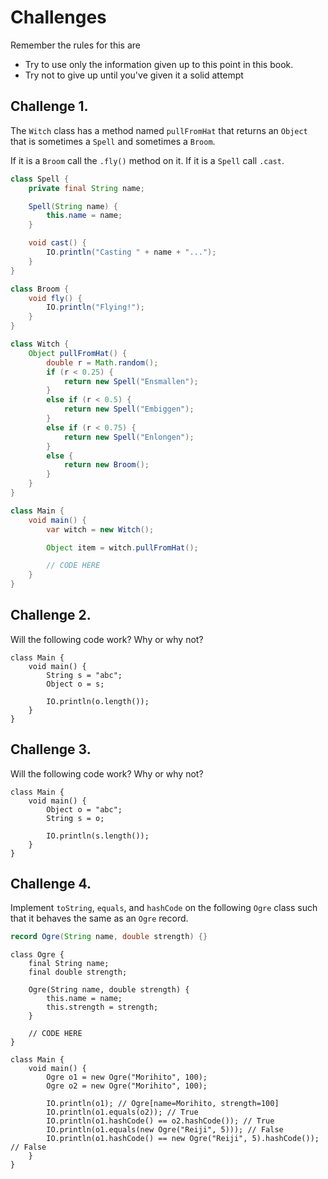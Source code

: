 # Challenges

Remember the rules for this are

- Try to use only the information given up to this point in this book.
- Try not to give up until you've given it a solid attempt

## Challenge 1.

The `Witch` class has a method named `pullFromHat`
that returns an `Object` that is sometimes a `Spell` and sometimes a `Broom`.

If it is a `Broom` call the `.fly()` method on it. If it is a `Spell` call `.cast`.

```java
class Spell {
    private final String name;

    Spell(String name) {
        this.name = name;
    }

    void cast() {
        IO.println("Casting " + name + "...");
    }
}

class Broom {
    void fly() {
        IO.println("Flying!");
    }
}

class Witch {
    Object pullFromHat() {
        double r = Math.random();
        if (r < 0.25) {
            return new Spell("Ensmallen");
        }
        else if (r < 0.5) {
            return new Spell("Embiggen");
        }
        else if (r < 0.75) {
            return new Spell("Enlongen");
        }
        else {
            return new Broom();
        }
    }
}

class Main {
    void main() {
        var witch = new Witch();

        Object item = witch.pullFromHat();

        // CODE HERE
    }
}
```

## Challenge 2.

Will the following code work? Why or why not?

```java,editable
class Main {
    void main() {
        String s = "abc";
        Object o = s;

        IO.println(o.length());
    }
}
```

## Challenge 3.

Will the following code work? Why or why not?

```java,editable
class Main {
    void main() {
        Object o = "abc";
        String s = o;

        IO.println(s.length());
    }
}
```

## Challenge 4.

Implement `toString`, `equals`, and `hashCode` 
on the following `Ogre` class such that it behaves
the same as an `Ogre` record.

```java
record Ogre(String name, double strength) {}
```

```java,editable
class Ogre {
    final String name;
    final double strength;

    Ogre(String name, double strength) {
        this.name = name;
        this.strength = strength;
    }

    // CODE HERE
}

class Main {
    void main() {
        Ogre o1 = new Ogre("Morihito", 100);
        Ogre o2 = new Ogre("Morihito", 100);

        IO.println(o1); // Ogre[name=Morihito, strength=100]
        IO.println(o1.equals(o2)); // True
        IO.println(o1.hashCode() == o2.hashCode()); // True
        IO.println(o1.equals(new Ogre("Reiji", 5))); // False
        IO.println(o1.hashCode() == new Ogre("Reiji", 5).hashCode()); // False
    }
}
```


